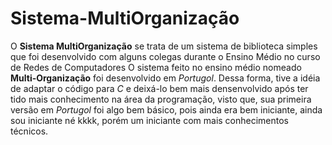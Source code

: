 # Sistema-MultiOrganização
 O **Sistema MultiOrganização** se trata de um sistema de biblioteca simples que foi desenvolvido com alguns colegas durante o Ensino Médio no curso de Redes de Computadores
 O sistema feito no ensino médio nomeado **Multi-Organização** foi desenvolvido em *Portugol*.
 Dessa forma, tive a idéia de adaptar o código para *C* e deixá-lo bem mais densenvolvido após ter tido mais conhecimento na área da programação, visto que, sua primeira versão em *Portugol* foi algo bem básico, pois ainda era bem iniciante, ainda sou iniciante né kkkk, porém um iniciante com mais conhecimentos técnicos.
